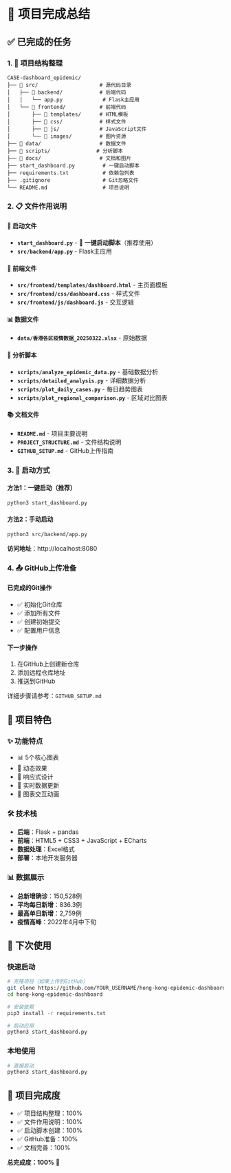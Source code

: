 # 🎉 项目完成总结

## ✅ 已完成的任务

### 1. 📁 项目结构整理
```
CASE-dashboard_epidemic/
├── 📁 src/                    # 源代码目录
│   ├── 📁 backend/            # 后端代码
│   │   └── app.py             # Flask主应用
│   └── 📁 frontend/           # 前端代码
│       ├── 📁 templates/      # HTML模板
│       ├── 📁 css/            # 样式文件
│       ├── 📁 js/             # JavaScript文件
│       └── 📁 images/         # 图片资源
├── 📁 data/                   # 数据文件
├── 📁 scripts/               # 分析脚本
├── 📁 docs/                   # 文档和图片
├── start_dashboard.py         # 一键启动脚本
├── requirements.txt           # 依赖包列表
├── .gitignore                 # Git忽略文件
└── README.md                  # 项目说明
```

### 2. 📋 文件作用说明

#### 🚀 启动文件
- **`start_dashboard.py`** - 🎯 **一键启动脚本**（推荐使用）
- **`src/backend/app.py`** - Flask主应用

#### 🎨 前端文件
- **`src/frontend/templates/dashboard.html`** - 主页面模板
- **`src/frontend/css/dashboard.css`** - 样式文件
- **`src/frontend/js/dashboard.js`** - 交互逻辑

#### 📊 数据文件
- **`data/香港各区疫情数据_20250322.xlsx`** - 原始数据

#### 🔧 分析脚本
- **`scripts/analyze_epidemic_data.py`** - 基础数据分析
- **`scripts/detailed_analysis.py`** - 详细数据分析
- **`scripts/plot_daily_cases.py`** - 每日趋势图表
- **`scripts/plot_regional_comparison.py`** - 区域对比图表

#### 📚 文档文件
- **`README.md`** - 项目主要说明
- **`PROJECT_STRUCTURE.md`** - 文件结构说明
- **`GITHUB_SETUP.md`** - GitHub上传指南

### 3. 🚀 启动方式

#### 方法1：一键启动（推荐）
```bash
python3 start_dashboard.py
```

#### 方法2：手动启动
```bash
python3 src/backend/app.py
```

**访问地址**：http://localhost:8080

### 4. 📤 GitHub上传准备

#### 已完成的Git操作
- ✅ 初始化Git仓库
- ✅ 添加所有文件
- ✅ 创建初始提交
- ✅ 配置用户信息

#### 下一步操作
1. 在GitHub上创建新仓库
2. 添加远程仓库地址
3. 推送到GitHub

详细步骤请参考：`GITHUB_SETUP.md`

## 🎯 项目特色

### ✨ 功能特点
- 📊 5个核心图表
- 🎨 动态效果
- 📱 响应式设计
- 🔄 实时数据更新
- 💫 图表交互动画

### 🛠️ 技术栈
- **后端**：Flask + pandas
- **前端**：HTML5 + CSS3 + JavaScript + ECharts
- **数据处理**：Excel格式
- **部署**：本地开发服务器

### 📊 数据展示
- **总新增确诊**：150,528例
- **平均每日新增**：836.3例
- **最高单日新增**：2,759例
- **疫情高峰**：2022年4月中下旬

## 🔄 下次使用

### 快速启动
```bash
# 克隆项目（如果上传到GitHub）
git clone https://github.com/YOUR_USERNAME/hong-kong-epidemic-dashboard.git
cd hong-kong-epidemic-dashboard

# 安装依赖
pip3 install -r requirements.txt

# 启动应用
python3 start_dashboard.py
```

### 本地使用
```bash
# 直接启动
python3 start_dashboard.py
```

## 🎉 项目完成度

- ✅ 项目结构整理：100%
- ✅ 文件作用说明：100%
- ✅ 启动脚本创建：100%
- ✅ GitHub准备：100%
- ✅ 文档完善：100%

**总完成度：100%** 🎊
